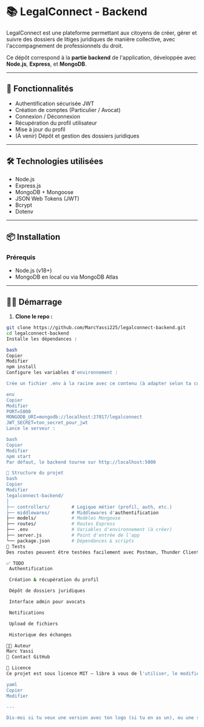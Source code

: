 # 📚 LegalConnect - Backend

LegalConnect est une plateforme permettant aux citoyens de créer, gérer et suivre des dossiers de litiges juridiques de manière collective, avec l'accompagnement de professionnels du droit.

Ce dépôt correspond à la **partie backend** de l'application, développée avec **Node.js**, **Express**, et **MongoDB**.

---

## 🚀 Fonctionnalités

- Authentification sécurisée JWT
- Création de comptes (Particulier / Avocat)
- Connexion / Déconnexion
- Récupération du profil utilisateur
- Mise à jour du profil
- (À venir) Dépôt et gestion des dossiers juridiques

---

## 🛠️ Technologies utilisées

- Node.js
- Express.js
- MongoDB + Mongoose
- JSON Web Tokens (JWT)
- Bcrypt
- Dotenv

---

## 📦 Installation

### Prérequis

- Node.js (v18+)
- MongoDB en local ou via MongoDB Atlas

---

## 🧑‍💻 Démarrage

1. **Clone le repo :**

```bash
git clone https://github.com/MarcYassi225/legalconnect-backend.git
cd legalconnect-backend
Installe les dépendances :

bash
Copier
Modifier
npm install
Configure les variables d'environnement :

Crée un fichier .env à la racine avec ce contenu (à adapter selon ta config) :

env
Copier
Modifier
PORT=5000
MONGODB_URI=mongodb://localhost:27017/legalconnect
JWT_SECRET=ton_secret_pour_jwt
Lance le serveur :

bash
Copier
Modifier
npm start
Par défaut, le backend tourne sur http://localhost:5000

📁 Structure du projet
bash
Copier
Modifier
legalconnect-backend/
│
├── controllers/        # Logique métier (profil, auth, etc.)
├── middlewares/        # Middlewares d'authentification
├── models/             # Modèles Mongoose
├── routes/             # Routes Express
├── .env                # Variables d'environnement (à créer)
├── server.js           # Point d'entrée de l'app
└── package.json        # Dépendances & scripts
🧪 Tests
Des routes peuvent être testées facilement avec Postman, Thunder Client ou Insomnia.

✅ TODO
 Authentification

 Création & récupération du profil

 Dépôt de dossiers juridiques

 Interface admin pour avocats

 Notifications

 Upload de fichiers

 Historique des échanges

👨‍💻 Auteur
Marc Yassi
📧 Contact GitHub

📝 Licence
Ce projet est sous licence MIT — libre à vous de l'utiliser, le modifier et le partager !

yaml
Copier
Modifier

---

Dis-moi si tu veux une version avec ton logo (si tu en as un), ou une section "Frontend" plus tard.






